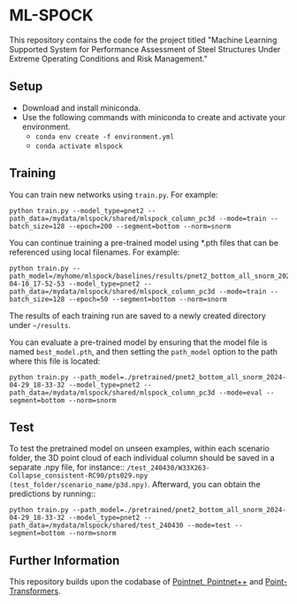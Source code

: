 # ML-SPOCK
This repository contains the code for the project titled "Machine Learning Supported System for Performance Assessment of Steel Structures Under Extreme Operating Conditions and Risk Management."

## Setup
* Download and install miniconda.
* Use the following commands with miniconda to create and activate your environment.
  * ```conda env create -f environment.yml```
  * ```conda activate mlspock```
## Training
You can train new networks using ```train.py```. For example:
```
python train.py --model_type=pnet2 --path_data=/mydata/mlspock/shared/mlspock_column_pc3d --mode=train --batch_size=128 --epoch=200 --segment=bottom --norm=snorm
```
You can continue training a pre-trained model using *.pth files that can be referenced using local filenames. For example:
```
python train.py --path_model=/myhome/mlspock/baselines/results/pnet2_bottom_all_snorm_2024-04-10_17-52-53 --model_type=pnet2 --path_data=/mydata/mlspock/shared/mlspock_column_pc3d --mode=train --batch_size=128 --epoch=50 --segment=bottom --norm=snorm
```
The results of each training run are saved to a newly created directory under ```~/results```.

You can evaluate a pre-trained model by ensuring that the model file is named ```best_model.pth```, and then setting the ```path_model``` option to the path where this file is located:
```
python train.py --path_model=./pretrained/pnet2_bottom_all_snorm_2024-04-29_18-33-32 --model_type=pnet2 --path_data=/mydata/mlspock/shared/mlspock_column_pc3d --mode=eval --segment=bottom --norm=snorm
```
## Test
To test the pretrained model on unseen examples, within each scenario folder, the 3D point cloud of each individual column should be saved in a separate .npy file, for instance:: ```/test_240430/W33X263-Collapse_consistent-RC90/pts029.npy (test_folder/scenario_name/p3d.npy)```.
Afterward, you can obtain the predictions by running::
```
python train.py --path_model=./pretrained/pnet2_bottom_all_snorm_2024-04-29_18-33-32 --model_type=pnet2 --path_data=/mydata/mlspock/shared/test_240430 --mode=test --segment=bottom --norm=snorm
```
## Further Information
This repository builds upon the codabase of [Pointnet, Pointnet++](https://github.com/yanx27/Pointnet_Pointnet2_pytorch) and [Point-Transformers](https://github.com/qq456cvb/Point-Transformers).
